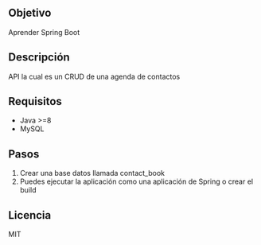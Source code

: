 ## Objetivo
Aprender Spring Boot

## Descripción
API la cual es un CRUD de una agenda de contactos


## Requisitos
- Java >=8
- MySQL

## Pasos
1. Crear una base datos llamada contact_book
2. Puedes ejecutar la aplicación como una aplicación de Spring o crear el build

## Licencia
MIT
